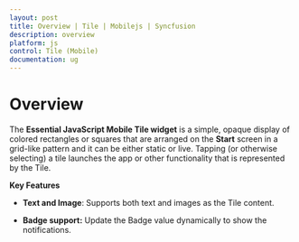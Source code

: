 ```yaml
---
layout: post
title: Overview | Tile | Mobilejs | Syncfusion
description: overview
platform: js
control: Tile (Mobile)
documentation: ug
---
```


# Overview

The **Essential JavaScript Mobile Tile widget** is a simple, opaque display of colored rectangles or squares that are arranged on the **Start** screen in a grid-like pattern and it can be either static or live. Tapping (or otherwise selecting) a tile launches the app or other functionality that is represented by the Tile.

**Key Features**

* **Text and Image**: Supports both text and images as the Tile content.

* **Badge support:** Update the Badge value dynamically to show the notifications.



